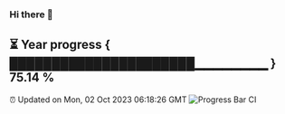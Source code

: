 ### Hi there 👋
⏳ Year progress { ██████████████████████▁▁▁▁▁▁▁▁ } 75.14 %
---
⏰ Updated on Mon, 02 Oct 2023 06:18:26 GMT
![Progress Bar CI](https://github.com/liununu/liununu/workflows/Progress%20Bar%20CI/badge.svg)
